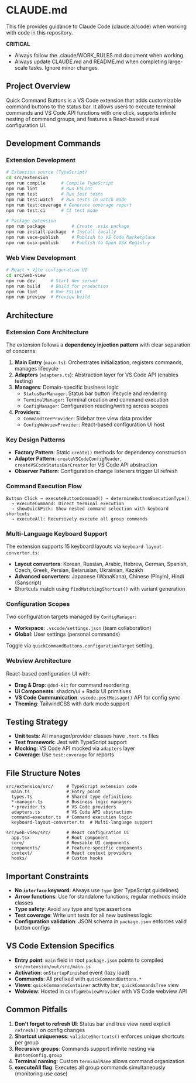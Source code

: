 # CLAUDE.md

This file provides guidance to Claude Code (claude.ai/code) when working with code in this repository.

**CRITICAL**

- Always follow the .claude/WORK_RULES.md document when working.
- Always update CLAUDE.md and README.md when completing large-scale tasks. Ignore minor changes.

## Project Overview

Quick Command Buttons is a VS Code extension that adds customizable command buttons to the status bar. It allows users to execute terminal commands and VS Code API functions with one click, supports infinite nesting of command groups, and features a React-based visual configuration UI.

## Development Commands

### Extension Development

```bash
# Extension source (TypeScript)
cd src/extension
npm run compile      # Compile TypeScript
npm run lint         # Run ESLint
npm run test         # Run Jest tests
npm run test:watch   # Run tests in watch mode
npm run test:coverage # Generate coverage report
npm run test:ci      # CI test mode

# Package extension
npm run package          # Create .vsix package
npm run install-package  # Install locally
npm run vsce-publish     # Publish to VS Code Marketplace
npm run ovsx-publish     # Publish to Open VSX Registry
```

### Web View Development

```bash
# React + Vite configuration UI
cd src/web-view
npm run dev      # Start dev server
npm run build    # Build for production
npm run lint     # Run ESLint
npm run preview  # Preview build
```

## Architecture

### Extension Core Architecture

The extension follows a **dependency injection pattern** with clear separation of concerns:

1. **Main Entry** (`main.ts`): Orchestrates initialization, registers commands, manages lifecycle
2. **Adapters** (`adapters.ts`): Abstraction layer for VS Code API (enables testing)
3. **Managers**: Domain-specific business logic
   - `StatusBarManager`: Status bar button lifecycle and rendering
   - `TerminalManager`: Terminal creation and command execution
   - `ConfigManager`: Configuration reading/writing across scopes
4. **Providers**:
   - `CommandTreeProvider`: Sidebar tree view data provider
   - `ConfigWebviewProvider`: React-based configuration UI host

### Key Design Patterns

- **Factory Pattern**: Static `create()` methods for dependency construction
- **Adapter Pattern**: `createVSCodeConfigReader`, `createVSCodeStatusBarCreator` for VS Code API abstraction
- **Observer Pattern**: Configuration change listeners trigger UI refresh

### Command Execution Flow

```
Button Click → executeButtonCommand() → determineButtonExecutionType()
  → executeCommand: Direct terminal execution
  → showQuickPick: Show nested command selection with keyboard shortcuts
  → executeAll: Recursively execute all group commands
```

### Multi-Language Keyboard Support

The extension supports 15 keyboard layouts via `keyboard-layout-converter.ts`:
- **Layout converters**: Korean, Russian, Arabic, Hebrew, German, Spanish, Czech, Greek, Persian, Belarusian, Ukrainian, Kazakh
- **Advanced converters**: Japanese (WanaKana), Chinese (Pinyin), Hindi (Sanscript)
- Shortcuts match using `findMatchingShortcut()` with variant generation

### Configuration Scopes

Two configuration targets managed by `ConfigManager`:
- **Workspace**: `.vscode/settings.json` (team collaboration)
- **Global**: User settings (personal commands)

Toggle via `quickCommandButtons.configurationTarget` setting.

### Webview Architecture

React-based configuration UI with:
- **Drag & Drop**: `@dnd-kit` for command reordering
- **UI Components**: shadcn/ui + Radix UI primitives
- **VS Code Communication**: `vscode.postMessage()` API for config sync
- **Theming**: TailwindCSS with dark mode support

## Testing Strategy

- **Unit tests**: All manager/provider classes have `.test.ts` files
- **Test framework**: Jest with TypeScript support
- **Mocking**: VS Code API mocked via `adapters` layer
- **Coverage**: Use `test:coverage` for reports

## File Structure Notes

```
src/extension/src/     # TypeScript extension code
  main.ts              # Entry point
  types.ts             # Shared type definitions
  *-manager.ts         # Business logic managers
  *-provider.ts        # VS Code providers
  adapters.ts          # VS Code API abstraction
  command-executor.ts  # Command execution logic
  keyboard-layout-converter.ts  # Multi-language support

src/web-view/src/      # React configuration UI
  app.tsx              # Root component
  core/                # Reusable UI components
  components/          # Feature-specific components
  context/             # React context providers
  hooks/               # Custom hooks
```

## Important Constraints

- **No `interface` keyword**: Always use `type` (per TypeScript guidelines)
- **Arrow functions**: Use for standalone functions, regular methods inside classes
- **Type safety**: Avoid `any` type and type assertions
- **Test coverage**: Write unit tests for all new business logic
- **Configuration validation**: JSON schema in `package.json` enforces valid button configs

## VS Code Extension Specifics

- **Entry point**: `main` field in root `package.json` points to compiled `src/extension/out/src/main.js`
- **Activation**: `onStartupFinished` event (lazy load)
- **Commands**: All prefixed with `quickCommandButtons.*`
- **Views**: `quickCommandsContainer` activity bar, `quickCommandsTree` view
- **Webview**: Hosted in `ConfigWebviewProvider` with VS Code webview API

## Common Pitfalls

1. **Don't forget to refresh UI**: Status bar and tree view need explicit `refresh()` on config changes
2. **Shortcut uniqueness**: `validateShortcuts()` enforces unique shortcuts per group
3. **Recursive groups**: Commands support infinite nesting via `ButtonConfig.group`
4. **Terminal naming**: Custom `terminalName` allows command organization
5. **executeAll flag**: Executes all group commands simultaneously (monitoring use case)
